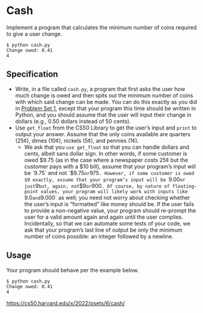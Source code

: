 # Cash

Implement a program that calculates the minimum number of coins required to give a user change.
 ```
 $ python cash.py
 Change owed: 0.41
 4
```

## Specification

- Write, in a file called `cash.py`, a program that first asks the user how much change is owed and then spits out the minimum number of coins with which said change can be made. You can do this exactly as you did in [Problem Set 1](https://cs50.harvard.edu/x/2022/psets/1/), except that your program this time should be written in Python, and you should assume that the user will input their change in dollars (e.g., 0.50 dollars instead of 50 cents).
- Use `get_float` from the CS50 Library to get the user’s input and `print` to output your answer. Assume that the only coins available are quarters (25¢), dimes (10¢), nickels (5¢), and pennies (1¢).
  - We ask that you `use get_float` so that you can handle dollars and cents, albeit sans dollar sign. In other words, if some customer is owed $9.75 (as in the case where a newspaper costs 25¢ but the customer pays with a $10 bill), assume that your program’s input will be `9.75` and not `$9.75` or `975`. However, if some customer is owed $9 exactly, assume that your program’s input will be `9.00` or just `9` but, again, not `$9` or `900`. Of course, by nature of floating-point values, your program will likely work with inputs like `9.0` and `9.000` as well; you need not worry about checking whether the user’s input is “formatted” like money should be.
If the user fails to provide a non-negative value, your program should re-prompt the user for a valid amount again and again until the user complies.
Incidentally, so that we can automate some tests of your code, we ask that your program’s last line of output be only the minimum number of coins possible: an integer followed by a newline.


## Usage

Your program should behave per the example below.
```
$ python cash.py
Change owed: 0.41
4
```

https://cs50.harvard.edu/x/2022/psets/6/cash/
